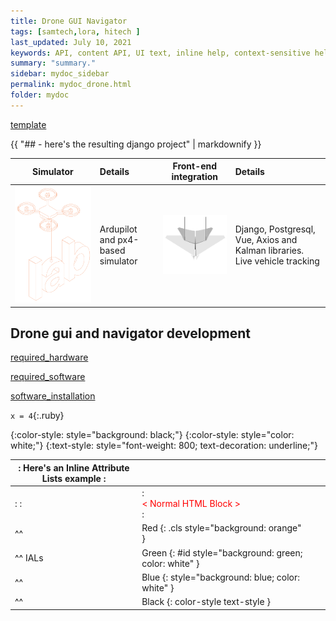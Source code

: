 ```yaml
---
title: Drone GUI Navigator
tags: [samtech,lora, hitech ]
last_updated: July 10, 2021
keywords: API, content API, UI text, inline help, context-sensitive help, popovers, tooltips
summary: "summary."
sidebar: mydoc_sidebar
permalink: mydoc_drone.html
folder: mydoc
---
```


[template](github.com/grantmcconnaughey/cookiecutter-django-vue-graphql-aws)

<div>
{{ "## - here's the resulting django project" | markdownify }}
</div>

<div markdown="1" align="center" >

| Simulator  | Details   | Front-end integration | Details|
| :---: | :--- | :---: | :---|
| [![finalproject](https://github.com/aiegoo/finalproject/blob/master/misc/drone-logo.png)](https://youtu.be/E7Fl_TwEi_I) | Ardupilot and px4-based simulator | [![pf-frontend](https://github.com/aiegoo/finalproject/blob/master/misc/Artboard1.png)](https://youtu.be/8dkMs62s8-w) | Django, Postgresql, Vue, Axios and Kalman libraries. Live vehicle tracking |

</div>

## Drone gui and navigator development

[required_hardware](https://github.com/aiegoo/_mydrone/wiki/Required-Hardware)

[required_software](https://github.com/aiegoo/_mydrone/wiki/Required-Software)

[software_installation](https://github.com/aiegoo/_mydrone/wiki/Software-Installation)


`x = 4`{:.ruby}

{:color-style: style="background: black;"}
{:color-style: style="color: white;"}
{:text-style: style="font-weight: 800; text-decoration: underline;"}

|:             Here's an Inline Attribute Lists example                :||||
| ------- | ------------------ | -------------------- | ------------------ |
|:       :|:  <div style="color: red;"> &lt; Normal HTML Block > </div> :|||
| ^^      |   Red    {: .cls style="background: orange" }                |||
| ^^ IALs |   Green  {: #id style="background: green; color: white" }    |||
| ^^      |   Blue   {: style="background: blue; color: white" }         |||
| ^^      |   Black  {: color-style text-style }                         |||
